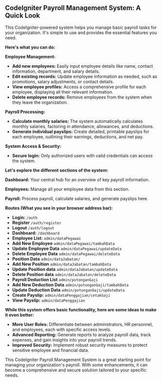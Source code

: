 ## CodeIgniter Payroll Management System: A Quick Look

This CodeIgniter-powered system helps you manage basic payroll tasks for your organization. It's simple to use and provides the essential features you need. 

**Here's what you can do:**

**Employee Management:**

* **Add new employees:** Easily input employee details like name, contact information, department, and salary details.
* **Edit existing records:**  Update employee information as needed, such as promotions, salary adjustments, or contact details.
* **View employee profiles:** Access a comprehensive profile for each employee, displaying all their relevant information.
* **Delete employee records:** Remove employees from the system when they leave the organization.

**Payroll Processing:**

* **Calculate monthly salaries:**  The system automatically calculates monthly salaries, factoring in attendance, allowances, and deductions.
* **Generate individual payslips:** Create detailed, printable payslips for each employee, outlining their earnings, deductions, and net pay.

**System Access & Security:**

* **Secure login:** Only authorized users with valid credentials can access the system.

**Let's explore the different sections of the system:**

**Dashboard:** Your central hub for an overview of key payroll information.

**Employees:**  Manage all your employee data from this section.

**Payroll:** Process payroll, calculate salaries, and generate payslips here.

**Routes (What you see in your browser address bar):**

* **Login:**  `/auth`
* **Register** `/auth/register`
* **Logout**  `/auth/logout`
* **Dashboard:** `/dashboard`
* **Employee List:**  `admin/dataPegawai`
* **Add New Employee** `admin/dataPegawai/tambahData`
* **Update Employee Data** `admin/dataPegawai/updateData`
* **Delete Employee Data** `admin/dataPegawai/deleteData`
* **Position Data** `admin/dataJabatan/`
* **Add New Position** `admin/dataJabatan/tambahData`
* **Update Position data** `admin/dataJabatan/updateData`
* **Delete Position data** `admin/dataJabatan/deleteData`
* **Payroll Deduction List**  `admin/potonganGaji`
* **Add New Deduction Data** `admin/potonganGaji/tambahData`
* **Update Deduction Data** `admin/potonganGaji/updateData`
* **Create Payslip:** `admin/dataPenggajian/cetakGaji`
* **View Payslip:** `admin/dataPenggajian` 

**While this system offers basic functionality, here are some ideas to make it even better:**

* **More User Roles:** Differentiate between administrators, HR personnel, and employees, each with specific access levels.
* **Advanced Reporting:** Generate reports to analyze payroll data, track expenses, and gain insights into your payroll trends.
* **Improved Security:** Implement robust security measures to protect sensitive employee and financial data. 

This CodeIgniter Payroll Management System is a great starting point for managing your organization's payroll. With some enhancements, it can become a comprehensive and secure solution tailored to your specific needs. 
